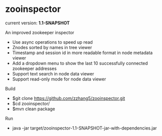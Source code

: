 zooinspector
============

current version: __1.1-SNAPSHOT__

An improved zookeeper inspector

- Use async operations to speed up read
- Znodes sorted by names in tree viewer
- Timestamp and session id in more readable format in node metadata viewer
- Add a dropdown menu to show the last 10 successfully connected zookeeper addresses
- Support text search in node data viewer
- Support read-only mode for node data viewer

Build
- $git clone https://github.com/zzhang5/zooinspector.git
- $cd zooinspector/
- $mvn clean package

Run
- java -jar target/zooinspector-1.1-SNAPSHOT-jar-with-dependencies.jar
